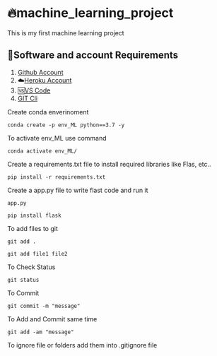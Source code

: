 # 🔥machine_learning_project
This is my first machine learning project

## 🧰Software and account Requirements 
1.  [Github Account](https://github.com/)
2. ☁️[Heroku Account](https://id.heroku.com/login)
3. 🆚[VS Code](https://code.visualstudio.com/download)
4.  [GIT Cli](https://git-scm.com/downloads)


Create conda enverinoment
```
conda create -p env_ML python==3.7 -y
```

To activate env_ML use command
```
conda activate env_ML/
```

Create a requirements.txt file to install required libraries like Flas, etc.. 
```
pip install -r requirements.txt
```

Create a app.py file to write flast code and run it
```
app.py
```
```
pip install flask
```

To add files to git
```
git add .
```
```
git add file1 file2
```

To Check Status
```
git status
```

To Commit 
```
git commit -m "message"
```

To Add and Commit same time
```
git add -am "message"
```

To ignore file or folders add them into .gitignore file





